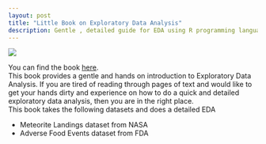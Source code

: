 ```yaml
---
layout: post
title: "Little Book on Exploratory Data Analysis"
description: Gentle , detailed guide for EDA using R programming language
---
```


<div class="col one">
	<img class="col three" src="{{ site.baseurl }}/img/EDABookCover.jpg">
</div>

You can find the book [here](http://ambarishg.github.io/books/LittleBookEDA/).     
 This book provides a gentle and hands on introduction to Exploratory Data Analysis. If you are tired of reading through pages of text and would like to get your hands dirty and experience on how to do a quick and detailed exploratory data analysis, then you are in the right place.           
 This book takes the following datasets and does a detailed EDA           
 * Meteorite Landings dataset from NASA
 * Adverse Food Events dataset from FDA            



